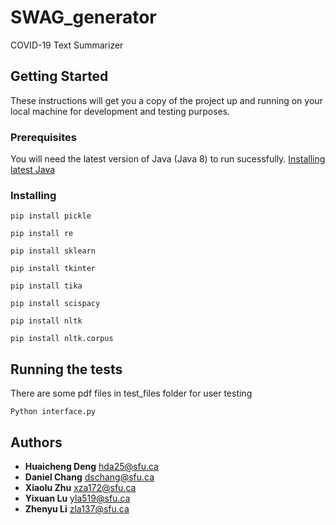 # SWAG_generator
COVID-19 Text Summarizer

## Getting Started
These instructions will get you a copy of the project up and running on your local machine for development and testing purposes.

### Prerequisites
You will need the latest version of Java (Java 8) to run sucessfully.
[Installing latest Java](https://java.com/en/download/)

### Installing
```
pip install pickle
```
```
pip install re
```
```
pip install sklearn
```
```
pip install tkinter
```
```
pip install tika
```
```
pip install scispacy
```
```
pip install nltk
```
```
pip install nltk.corpus
```

## Running the tests
There are some pdf files in test_files folder for user testing
```
Python interface.py
```

## Authors
* **Huaicheng Deng** <hda25@sfu.ca>
* **Daniel Chang** <dschang@sfu.ca>
* **Xiaolu Zhu** <xza172@sfu.ca>
* **Yixuan Lu** <yla519@sfu.ca>
* **Zhenyu Li** <zla137@sfu.ca>
